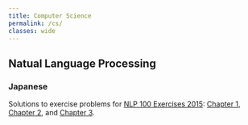 ```yaml
---
title: Computer Science
permalink: /cs/
classes: wide
---
```


## Natual Language Processing

### Japanese

Solutions to exercise problems for [NLP 100 Exercises 2015](http://www.cl.ecei.tohoku.ac.jp/nlp100/): [Chapter 1](https://stmsy.github.io/nlp-100-exercises-chapter-01/), [Chapter 2](https://stmsy.github.io/nlp-100-exercises-chapter-02/), and [Chapter 3](https://stmsy.github.io/nlp-100-exercises-chapter-03/).